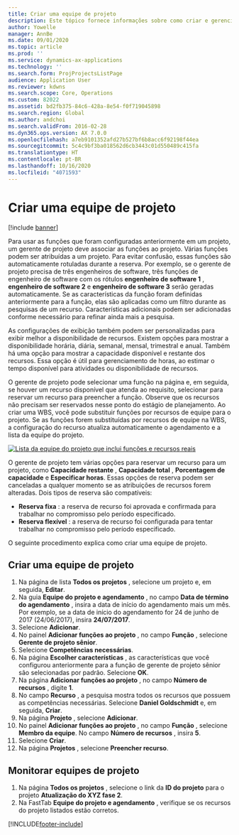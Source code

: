 ```yaml
---
title: Criar uma equipe de projeto
description: Este tópico fornece informações sobre como criar e gerenciar equipes de projeto.
author: Yowelle
manager: AnnBe
ms.date: 09/01/2020
ms.topic: article
ms.prod: ''
ms.service: dynamics-ax-applications
ms.technology: ''
ms.search.form: ProjProjectsListPage
audience: Application User
ms.reviewer: kdwns
ms.search.scope: Core, Operations
ms.custom: 82022
ms.assetid: bd2fb375-84c6-428a-8e54-f0f719045898
ms.search.region: Global
ms.author: andchoi
ms.search.validFrom: 2016-02-28
ms.dyn365.ops.version: AX 7.0.0
ms.openlocfilehash: a7eb9101352afd27b527bf6b8acc6f92198f44ea
ms.sourcegitcommit: 5c4c9bf3ba018562d6cb3443c01d550489c415fa
ms.translationtype: HT
ms.contentlocale: pt-BR
ms.lasthandoff: 10/16/2020
ms.locfileid: "4071593"
---
```

# <a name="create-a-project-team"></a>Criar uma equipe de projeto

[!include [banner](../includes/banner.md)]

Para usar as funções que foram configuradas anteriormente em um projeto, um gerente de projeto deve associar as funções ao projeto. Várias funções podem ser atribuídas a um projeto. Para evitar confusão, essas funções são automaticamente rotuladas durante a reserva. Por exemplo, se o gerente de projeto precisa de três engenheiros de software, três funções de engenheiro de software com os rótulos **engenheiro de software 1** , **engenheiro de software 2** e **engenheiro de software 3** serão geradas automaticamente. Se as características da função foram definidas anteriormente para a função, elas são aplicadas como um filtro durante as pesquisas de um recurso. Características adicionais podem ser adicionadas conforme necessário para refinar ainda mais a pesquisa.

As configurações de exibição também podem ser personalizadas para exibir melhor a disponibilidade de recursos. Existem opções para mostrar a disponibilidade horária, diária, semanal, mensal, trimestral e anual. Também há uma opção para mostrar a capacidade disponível e restante dos recursos. Essa opção é útil para gerenciamento de horas, ao estimar o tempo disponível para atividades ou disponibilidade de recursos.

O gerente de projeto pode selecionar uma função na página e, em seguida, se houver um recurso disponível que atenda ao requisito, selecionar para reservar um recurso para preencher a função. Observe que os recursos não precisam ser reservados nesse ponto do estágio de planejamento. Ao criar uma WBS, você pode substituir funções por recursos de equipe para o projeto. Se as funções forem substituídas por recursos de equipe na WBS, a configuração do recurso atualiza automaticamente o agendamento e a lista da equipe do projeto.

[![Lista da equipe do projeto que inclui funções e recursos reais](./media/projectresourcing03-1024x368.jpg)](./media/projectresourcing03.jpg) 

O gerente de projeto tem várias opções para reservar um recurso para um projeto, como **Capacidade restante** , **Capacidade total** , **Porcentagem de capacidade** e **Especificar horas**. Essas opções de reserva podem ser canceladas a qualquer momento se as atribuições de recursos forem alteradas. Dois tipos de reserva são compatíveis:

- **Reserva fixa** : a reserva de recurso foi aprovada e confirmada para trabalhar no compromisso pelo período especificado.
- **Reserva flexível** : a reserva de recurso foi configurada para tentar trabalhar no compromisso pelo período especificado.

O seguinte procedimento explica como criar uma equipe de projeto.

## <a name="create-a-project-team"></a>Criar uma equipe de projeto

1. Na página de lista **Todos os projetos** , selecione um projeto e, em seguida, **Editar**.
2. Na guia **Equipe do projeto e agendamento** , no campo **Data de término do agendamento** , insira a data de início do agendamento mais um mês. Por exemplo, se a data de início do agendamento for 24 de junho de 2017 (24/06/2017), insira **24/07/2017**.
3. Selecione **Adicionar**.
4. No painel **Adicionar funções ao projeto** , no campo **Função** , selecione **Gerente de projeto sênior**.
5. Selecione **Competências necessárias**.
6. Na página **Escolher características** , as características que você configurou anteriormente para a função de gerente de projeto sênior são selecionadas por padrão. Selecione **OK**.
7. Na página **Adicionar funções ao projeto** , no campo **Número de recursos** , digite **1**.
8. No campo **Recurso** , a pesquisa mostra todos os recursos que possuem as competências necessárias. Selecione **Daniel Goldschmidt** e, em seguida, **Criar**.
9. Na página **Projeto** , selecione **Adicionar**.
10. No painel **Adicionar funções ao projeto** , no campo **Função** , selecione **Membro da equipe**. No campo **Número de recursos** , insira **5**.
11. Selecione **Criar**.
12. Na página **Projetos** , selecione **Preencher recurso**.

## <a name="monitor-project-teams"></a>Monitorar equipes de projeto
1. Na página **Todos os projetos** , selecione o link da **ID do projeto** para o projeto **Atualização do XYZ fase 2**.
2. Na FastTab **Equipe do projeto e agendamento** , verifique se os recursos do projeto listados estão corretos.


[!INCLUDE[footer-include](../includes/footer-banner.md)]